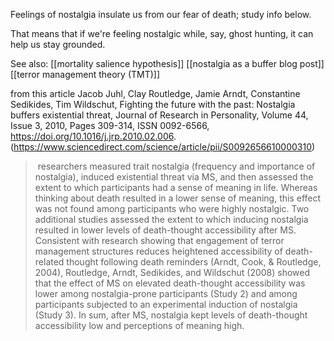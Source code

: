 Feelings of nostalgia insulate us from our fear of death; study info below.

That means that if we're feeling nostalgic while, say, ghost hunting, it can help us stay grounded.


See also: [[mortality salience hypothesis]] [[nostalgia as a buffer blog post]] [[terror management theory (TMT)]]

from this article
Jacob Juhl, Clay Routledge, Jamie Arndt, Constantine Sedikides, Tim Wildschut, Fighting the future with the past: Nostalgia buffers existential threat, Journal of Research in Personality, Volume 44, Issue 3, 2010, Pages 309-314, ISSN 0092-6566,
https://doi.org/10.1016/j.jrp.2010.02.006.
(https://www.sciencedirect.com/science/article/pii/S0092656610000310)


>  researchers measured trait nostalgia (frequency and importance of nostalgia), induced existential threat via MS, and then assessed the extent to which participants had a sense of meaning in life. Whereas thinking about death resulted in a lower sense of meaning, this effect was not found among participants who were highly nostalgic. Two additional studies assessed the extent to which inducing nostalgia resulted in lower levels of death-thought accessibility after MS. Consistent with research showing that engagement of terror management structures reduces heightened accessibility of death-related thought following death reminders (Arndt, Cook, & Routledge, 2004), Routledge, Arndt, Sedikides, and Wildschut (2008) showed that the effect of MS on elevated death-thought accessibility was lower among nostalgia-prone participants (Study 2) and among participants subjected to an experimental induction of nostalgia (Study 3). In sum, after MS, nostalgia kept levels of death-thought accessibility low and perceptions of meaning high.